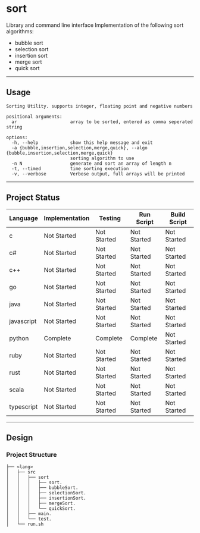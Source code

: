 # sort

Library and command line interface Implementation of the following sort algorithms:
- bubble sort
- selection sort
- insertion sort
- merge sort
- quick sort

---

## Usage
```
Sorting Utility. supports integer, floating point and negative numbers

positional arguments:
  ar                    array to be sorted, entered as comma seperated string

options:
  -h, --help            show this help message and exit
  -a {bubble,insertion,selection,merge,quick}, --algo {bubble,insertion,selection,merge,quick}
                        sorting algorithm to use
  -n N                  generate and sort an array of length n
  -t, --timed           time sorting execution
  -v, --verbose         Verbose output, full arrays will be printed
```
---

## Project Status
| Language | Implementation | Testing | Run Script | Build Script |
| --- | --- | --- | --- | --- |
| c | Not Started | Not Started | Not Started | Not Started |
| c# | Not Started | Not Started | Not Started | Not Started |
| c++ | Not Started | Not Started | Not Started | Not Started |
| go | Not Started | Not Started | Not Started | Not Started |
| java | Not Started | Not Started | Not Started | Not Started |
| javascript | Not Started | Not Started | Not Started | Not Started |
| python | Complete | Complete | Complete | Not Started |
| ruby | Not Started | Not Started | Not Started | Not Started |
| rust | Not Started | Not Started | Not Started | Not Started |
| scala | Not Started | Not Started | Not Started | Not Started |
| typescript | Not Started | Not Started | Not Started | Not Started |

---

## Design

### Project Structure
```
├── <lang>
│   ├── src
│   │   ├── sort
│   │   │   ├── sort.
│   │   │   ├── bubbleSort.
│   │   │   ├── selectionSort.
│   │   │   ├── insertionSort.
│   │   │   ├── mergeSort.
│   │   │   └── quickSort.
│   │   ├── main.
│   │   └── test.
│   └── run.sh
```
